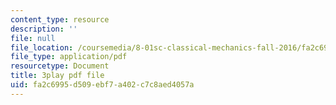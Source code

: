 ```yaml
---
content_type: resource
description: ''
file: null
file_location: /coursemedia/8-01sc-classical-mechanics-fall-2016/fa2c6995d509ebf7a402c7c8aed4057a_PKOhhK7kPi4.pdf
file_type: application/pdf
resourcetype: Document
title: 3play pdf file
uid: fa2c6995-d509-ebf7-a402-c7c8aed4057a
---
```

